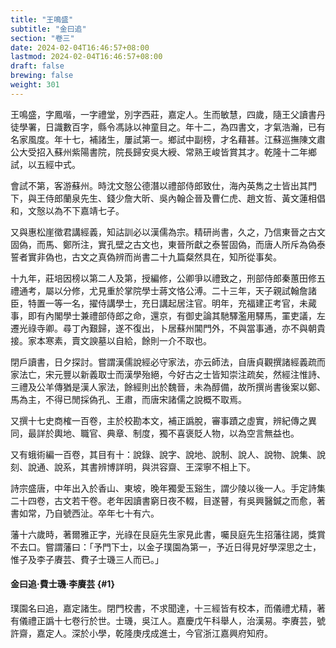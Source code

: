 ```yaml
---
title: "王鳴盛"
subtitle: "金曰追"
section: "卷三"
date: 2024-02-04T16:46:57+08:00
lastmod: 2024-02-04T16:46:57+08:00
draft: false
brewing: false
weight: 301
---
```



王鳴盛，字鳳喈，一字禮堂，別字西莊，嘉定人。生而敏慧，四歲，隨王父讀書丹徒學署，日識數百字，縣令馮詠以神童目之。年十二，為四書文，才氣浩瀚，已有名家風度。年十七，補諸生，屢試第一。鄉試中副榜，才名藉甚。江蘇巡撫陳文肅公大受招入蘇州紫陽書院，院長歸安吳大綬、常熟王峻皆賞其才。乾隆十二年鄉試，以五經中式。

會試不第，客游蘇州。時沈文慤公德潛以禮部侍郎致仕，海內英雋之士皆出其門下，與王侍郎蘭泉先生、錢少詹大昕、吳內翰企晉及曹仁虎、趙文哲、黃文蓮相倡和，文慤以為不下嘉靖七子。

又與惠松崖徵君講經義，知詁訓必以漢儒為宗。精研尚書，久之，乃信東晉之古文固偽，而馬、鄭所注，實孔壁之古文也，東晉所獻之泰誓固偽，而唐人所斥為偽泰誓者實非偽也，古文之真偽辨而尚書二十九篇粲然具在，知所從事矣。

十九年，莊培因榜以第二人及第，授編修，公卿爭以禮致之，刑部侍郎秦蕙田修五禮通考，屬以分修，尤見重於掌院學士蔣文恪公溥。二十三年，天子親試翰詹諸臣，特置一等一名，擢侍講學士，充日講起居注官。明年，充福建正考官，未蕆事，即有內閣學士兼禮部侍郎之命，還京，有御史論其馳驛濫用驛馬，罣吏議，左遷光祿寺卿。尋丁內艱歸，遂不復出，卜居蘇州閶門外，不與當事通，亦不與朝貴接。家本寒素，賣文諛墓以自給，餘則一介不取也。

閉戶讀書，日夕探討。嘗謂漢儒說經必守家法，亦云師法，自唐貞觀撰諸經義疏而家法亡，宋元豐以新義取士而漢學殆絕，今好古之士皆知崇注疏矣，然經注惟詩、三禮及公羊傳猶是漢人家法，餘經則出於魏晉，未為醇備，故所撰尚書後案以鄭、馬為主，不得已閒採偽孔、王肅，而唐宋諸儒之說概不取焉。

又撰十七史商榷一百卷，主於校勘本文，補正譌脫，審事蹟之虛實，辨紀傳之異同，最詳於輿地、職官、典章、制度，獨不喜褒貶人物，以為空言無益也。

又有蛾術編一百卷，其目有十：說錄、說字、說地、說制、說人、說物、說集、說刻、說通、說系，其書辨博詳明，與洪容齋、王深寧不相上下。

詩宗盛唐，中年出入於香山、東坡，晚年獨愛玉谿生，謂少陵以後一人。手定詩集二十四卷，古文若干卷。老年因讀書窮日夜不輟，目遂瞽，有吳興醫鍼之而愈，著書如常，乃自號西沚。卒年七十有六。

藩十六歲時，著爾雅正字，光祿在艮庭先生家見此書，囑艮庭先生招藩往謁，獎賞不去口。嘗謂藩曰：「予門下士，以金子璞園為第一，予近日得見好學深思之士，惟子及李子賡芸、費子士璣三人而已。」

#### 金曰追·費士璣·李賡芸 {#1}

璞園名曰追，嘉定諸生。閉門校書，不求聞達，十三經皆有校本，而儀禮尤精，著有儀禮正譌十七卷行於世。士璣，吳江人。嘉慶戊午科舉人，治漢易。李賡芸，號許齋，嘉定人。深於小學，乾隆庚戌成進士，今官浙江嘉興府知府。